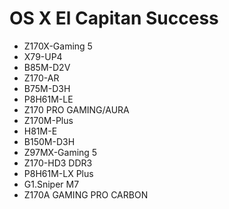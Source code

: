# OS X El Capitan Success
- Z170X-Gaming 5
- X79-UP4
- B85M-D2V
- Z170-AR
- B75M-D3H
- P8H61M-LE
- Z170 PRO GAMING/AURA
- Z170M-Plus
- H81M-E
- B150M-D3H
- Z97MX-Gaming 5
- Z170-HD3 DDR3
- P8H61M-LX Plus
- G1.Sniper M7
- Z170A GAMING PRO CARBON
